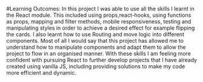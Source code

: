 #Learning Outcomes:
In this project I was able to use all the skills I learnt in the React module.
This included using props,react-hooks, using functions as props, mapping and filter methods, mobile responsiveness, testing and manipulating styles in order to achieve a desired effect for example flipping the cards. I also learnt how to use Routing and move logic into different components. Most of all I would say that this project has allowed me to understand how to manipulate components and adapt them to allow the project to flow in an organised manner. With these skills I am feeling more confident with pursuing React to further develop projects that I have already created using vanilla JS, including providing solutions to make my code more efficient and dynamic.
